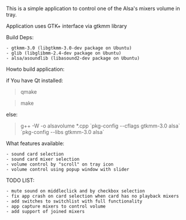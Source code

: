 This is a simple application to control one of the Alsa's mixers volume in tray.

Application uses GTK+ interface via gtkmm library

Build Deps:

	- gtkmm-3.0 (libgtkmm-3.0-dev package on Ubuntu)
	- glib (libglibmm-2.4-dev package on Ubuntu)
	- alsa/asoundlib (libasound2-dev package on Ubuntu)

Howto build application:

if You have Qt installed:

>qmake

>make

else:

>g++ -W -o alsavolume *.cpp \`pkg-config --cflags gtkmm-3.0 alsa\` \`pkg-config --libs gtkmm-3.0 alsa\`

What features available:

	- sound card selection
	- sound card mixer selection
	- volume control by "scroll" on tray icon
	- volume control using popup window with slider

TODO LIST:

	- mute sound on middleclick and by checkbox selection
	- fix app crash on card selection when card has no playback mixers
	- add switches to switchlist with full functionality
	- app capture mixers to control volume
	- add support of joined mixers
